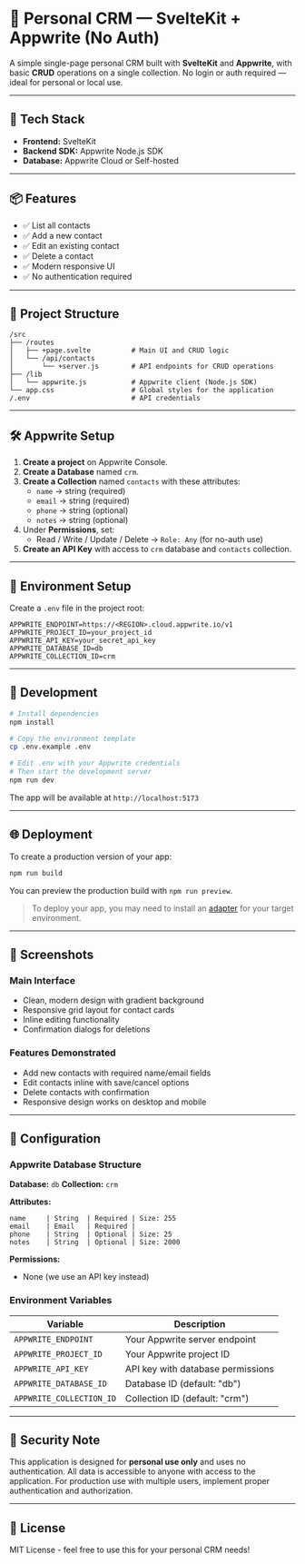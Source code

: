 # 🧾 Personal CRM — SvelteKit + Appwrite (No Auth)

A simple single-page personal CRM built with **SvelteKit** and **Appwrite**, with basic **CRUD** operations on a single collection. No login or auth required — ideal for personal or local use.

---

## 🚀 Tech Stack

- **Frontend:** SvelteKit
- **Backend SDK:** Appwrite Node.js SDK
- **Database:** Appwrite Cloud or Self-hosted

---

## 📦 Features

- ✅ List all contacts
- ✅ Add a new contact
- ✅ Edit an existing contact
- ✅ Delete a contact
- ✅ Modern responsive UI
- ✅ No authentication required

---

## 📁 Project Structure

```
/src
├── /routes
│   ├── +page.svelte          # Main UI and CRUD logic
│   └── /api/contacts
│       └── +server.js        # API endpoints for CRUD operations
├── /lib
│   └── appwrite.js           # Appwrite client (Node.js SDK)
└── app.css                   # Global styles for the application
/.env                         # API credentials
```

---

## 🛠️ Appwrite Setup

1. **Create a project** on Appwrite Console.
2. **Create a Database** named `crm`.
3. **Create a Collection** named `contacts` with these attributes:
   - `name` → string (required)
   - `email` → string (required)
   - `phone` → string (optional)
   - `notes` → string (optional)
4. Under **Permissions**, set:
   - Read / Write / Update / Delete → `Role: Any` (for no-auth use)
5. **Create an API Key** with access to `crm` database and `contacts` collection.

---

## 🔐 Environment Setup

Create a `.env` file in the project root:

```env
APPWRITE_ENDPOINT=https://<REGION>.cloud.appwrite.io/v1
APPWRITE_PROJECT_ID=your_project_id
APPWRITE_API_KEY=your_secret_api_key
APPWRITE_DATABASE_ID=db
APPWRITE_COLLECTION_ID=crm
```

---

## 🧪 Development

```bash
# Install dependencies
npm install

# Copy the environment template
cp .env.example .env

# Edit .env with your Appwrite credentials
# Then start the development server
npm run dev
```

The app will be available at `http://localhost:5173`

---

## 🌐 Deployment

To create a production version of your app:

```bash
npm run build
```

You can preview the production build with `npm run preview`.

> To deploy your app, you may need to install an [adapter](https://svelte.dev/docs/kit/adapters) for your target environment.

---

## 📱 Screenshots

### Main Interface

- Clean, modern design with gradient background
- Responsive grid layout for contact cards
- Inline editing functionality
- Confirmation dialogs for deletions

### Features Demonstrated

- Add new contacts with required name/email fields
- Edit contacts inline with save/cancel options
- Delete contacts with confirmation
- Responsive design works on desktop and mobile

---

## 🔧 Configuration

### Appwrite Database Structure

**Database:** `db`
**Collection:** `crm`

**Attributes:**

```
name     | String  | Required | Size: 255
email    | Email   | Required |
phone    | String  | Optional | Size: 25
notes    | String  | Optional | Size: 2000
```

**Permissions:**

- None (we use an API key instead)

### Environment Variables

| Variable                 | Description                       |
| ------------------------ | --------------------------------- |
| `APPWRITE_ENDPOINT`      | Your Appwrite server endpoint     |
| `APPWRITE_PROJECT_ID`    | Your Appwrite project ID          |
| `APPWRITE_API_KEY`       | API key with database permissions |
| `APPWRITE_DATABASE_ID`   | Database ID (default: "db")       |
| `APPWRITE_COLLECTION_ID` | Collection ID (default: "crm")    |

---

## 🚨 Security Note

This application is designed for **personal use only** and uses no authentication. All data is accessible to anyone with access to the application. For production use with multiple users, implement proper authentication and authorization.

---

## 📄 License

MIT License - feel free to use this for your personal CRM needs!
